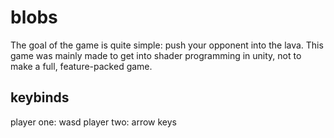 # blobs
The goal of the game is quite simple: push your opponent into the lava.
This game was mainly made to get into shader programming in unity, not to make a full, feature-packed game.

## keybinds
player one: wasd
player two: arrow keys
